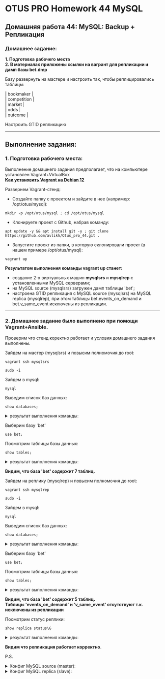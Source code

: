 # OTUS PRO Homework 44 MySQL

## Домашняя работа 44: MySQL: Backup + Репликация

### Домашнее задание:
**1. Подготовка рабочего места**   
**2. В материалах приложены ссылки на вагрант для репликации и дамп базы bet.dmp**

Базу развернуть на мастере и настроить так, чтобы реплицировались таблицы:

| bookmaker   |   
| competition |   
| market      |   
| odds        |   
| outcome     |   
   
Настроить GTID репликацию   
 
---
## Выполнение задания:
### 1. Подготовка рабочего места:
Выполнение домашнего задания предполагает, что на компьютере установлен Vagrant+VirtualBox   
**[Как установить Vagrant на Debian 12](https://github.com/avlikh/Install_Vagrant_Debian12/blob/main/README.md)**   

Развернем Vagrant-стенд:
  - Создайте папку с проектом и зайдите в нее (например: /opt/otus/mysql):
```
mkdir -p /opt/otus/mysql ; cd /opt/otus/mysql
```
  - Клонируете проект с Github, набрав команду:
```
apt update -y && apt install git -y ; git clone https://github.com/avlikh/Otus_pro_44.git .
```
  - Запустите проект из папки, в которую склонировали проект (в нашем примере /opt/otus/mysql):
```
vagrant up
```
**Результатом выполнения команды vagrant up станет:** 
* создание 2-х виртуальных машин **mysqlsrs** и **mysqlrep** с установленными MySQL серверами;
* на MySQL source (mysqlsrs) загружен дамп таблицы 'bet';
* настроена GTID репликация с MySQL source (mysqlsrs) на MySQL replica (mysqlrep), при этом таблицы bet.events_on_demand и bet.v_same_event исключены из репликации.
---
### 2. Домашнее задание было выполнено при помощи Vagrant+Ansible.
   
Проверим что стенд коректно работает и условия домашнего задания выполнены.

Зайдем на мастер (mysqlsrs) и повысим полномочия до root: 
```   
vagrant ssh mysqlsrs   
```
```
sudo -i
```

Зайдем в mysql:   
```
mysql
```
Выведим список баз данных:
```
show databases;
```
<details>
<summary> результат выполнения команды: </summary>

```
+--------------------+
| Database           |
+--------------------+
| bet                |
| information_schema |
| mysql              |
| performance_schema |
| sys                |
+--------------------+
5 rows in set (0.01 sec)
```
</details>

Выберим базу 'bet'
```
use bet;
```

Посмотрим таблицы базы данных:

```
show tables;
```
<details>
<summary> результат выполнения команды: </summary>

```
+------------------+
| Tables_in_bet    |
+------------------+
| bookmaker        |
| competition      |
| events_on_demand |
| market           |
| odds             |
| outcome          |
| v_same_event     |
+------------------+
7 rows in set (0.01 sec)
```
</details>
   
**Видим, что база 'bet' содержит 7 таблиц.**
   
Зайдем на реплику (mysqlrep) и повысим полномочия до root: 
```   
vagrant ssh mysqlrep   
```
```
sudo -i
```

Зайдем в mysql:   
```
mysql
```
Выведим список баз данных:
```
show databases;
```
<details>
<summary> результат выполнения команды: </summary>

```
+--------------------+
| Database           |
+--------------------+
| bet                |
| information_schema |
| mysql              |
| performance_schema |
| sys                |
+--------------------+
5 rows in set (0.01 sec)
```
</details>

Выберим базу 'bet'
```
use bet;
```

Посмотрим таблицы базы данных:

```
show tables;
```
<details>
<summary> результат выполнения команды: </summary>

```
+---------------+
| Tables_in_bet |
+---------------+
| bookmaker     |
| competition   |
| market        |
| odds          |
| outcome       |
+---------------+
5 rows in set (0.00 sec)
```
</details>

**Видим, что база 'bet' содержит 5 таблиц.**   
**Таблицы 'events_on_demand' и 'v_same_event' отсутствуют т.к. исключены из репликации**

Посмотрим статус реплики:
 
```
show replica status\G
```
<details>
<summary> результат выполнения команды: </summary>

```
*************************** 1. row ***************************
             Replica_IO_State: Waiting for source to send event
                  Source_Host: 192.168.57.10
                  Source_User: repl
                  Source_Port: 3306
                Connect_Retry: 60
              Source_Log_File: mysql-bin.000001
          Read_Source_Log_Pos: 93814
               Relay_Log_File: relay-log-server.000002
                Relay_Log_Pos: 94030
        Relay_Source_Log_File: mysql-bin.000001
           Replica_IO_Running: Yes
          Replica_SQL_Running: Yes
              Replicate_Do_DB:
          Replicate_Ignore_DB:
           Replicate_Do_Table:
       Replicate_Ignore_Table: bet.events_on_demand,bet.v_same_event
      Replicate_Wild_Do_Table:
  Replicate_Wild_Ignore_Table:
                   Last_Errno: 0
                   Last_Error:
                 Skip_Counter: 0
          Exec_Source_Log_Pos: 93814
              Relay_Log_Space: 94241
              Until_Condition: None
               Until_Log_File:
                Until_Log_Pos: 0
           Source_SSL_Allowed: No
           Source_SSL_CA_File:
           Source_SSL_CA_Path:
              Source_SSL_Cert:
            Source_SSL_Cipher:
               Source_SSL_Key:
        Seconds_Behind_Source: 0
Source_SSL_Verify_Server_Cert: No
                Last_IO_Errno: 0
                Last_IO_Error:
               Last_SQL_Errno: 0
               Last_SQL_Error:
  Replicate_Ignore_Server_Ids:
             Source_Server_Id: 1
                  Source_UUID: d29bf739-f350-11ef-bd99-0800278dc04d
             Source_Info_File: mysql.slave_master_info
                    SQL_Delay: 0
          SQL_Remaining_Delay: NULL
    Replica_SQL_Running_State: Replica has read all relay log; waiting for more updates
           Source_Retry_Count: 86400
                  Source_Bind:
      Last_IO_Error_Timestamp:
     Last_SQL_Error_Timestamp:
               Source_SSL_Crl:
           Source_SSL_Crlpath:
           Retrieved_Gtid_Set: d29bf739-f350-11ef-bd99-0800278dc04d:1-39
            Executed_Gtid_Set: d29bf739-f350-11ef-bd99-0800278dc04d:1-39
                Auto_Position: 1
         Replicate_Rewrite_DB:
                 Channel_Name:
           Source_TLS_Version:
       Source_public_key_path:
        Get_Source_public_key: 1
            Network_Namespace:
1 row in set (0.00 sec)
```
</details>

**Видим что репликация работает корректно.**

P.S.   

<details>
<summary> Конфиг MySQL source (master): </summary>

```
[mysqld]
pid-file	= /var/run/mysqld/mysqld.pid
socket		= /var/run/mysqld/mysqld.sock
datadir		= /var/lib/mysql
log-error	= /var/log/mysql/error.log

bind-address    = 0.0.0.0
server-id	= 1
log-bin		= mysql-bin
binlog_format	= row
gtid-mode=ON
enforce-gtid-consistency
log-replica-updates
```
</details>

<details>
<summary> Конфиг MySQL replica (slave): </summary>

```
[mysqld]
pid-file	= /var/run/mysqld/mysqld.pid
socket		= /var/run/mysqld/mysqld.sock
datadir		= /var/lib/mysql
log-error	= /var/log/mysql/error.log

bind-address    = 0.0.0.0
server-id       = 2
log-bin         = mysql-bin
relay-log	= relay-log-server
read-only	= ON
gtid-mode=ON
enforce-gtid-consistency
log-replica-updates
replicate-ignore-table=bet.events_on_demand
replicate-ignore-table=bet.v_same_event
```
</details>
